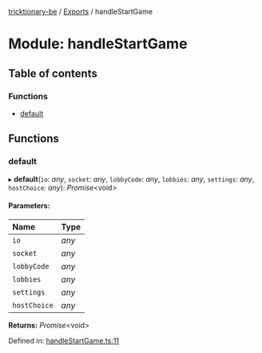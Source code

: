 [tricktionary-be](../README.md) / [Exports](../modules.md) / handleStartGame

# Module: handleStartGame

## Table of contents

### Functions

- [default](handlestartgame.md#default)

## Functions

### default

▸ **default**(`io`: *any*, `socket`: *any*, `lobbyCode`: *any*, `lobbies`: *any*, `settings`: *any*, `hostChoice`: *any*): *Promise*<void\>

#### Parameters:

Name | Type |
:------ | :------ |
`io` | *any* |
`socket` | *any* |
`lobbyCode` | *any* |
`lobbies` | *any* |
`settings` | *any* |
`hostChoice` | *any* |

**Returns:** *Promise*<void\>

Defined in: [handleStartGame.ts:11](https://github.com/story-squad/tricktionary-be/blob/719209f/src/sockets/handleStartGame.ts#L11)
